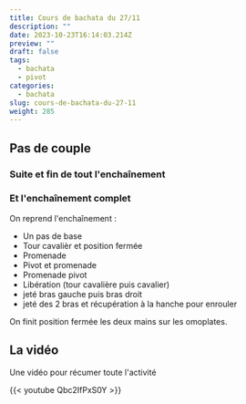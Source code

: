 ```yaml
---
title: Cours de bachata du 27/11
description: ""
date: 2023-10-23T16:14:03.214Z
preview: ""
draft: false
tags:
  - bachata
  - pivot
categories:
  - bachata
slug: cours-de-bachata-du-27-11
weight: 285
---
```


## Pas de couple

### Suite et fin de tout l'enchaînement

### Et l'enchaînement complet

On reprend l'enchaînement :

- Un pas de base
- Tour cavalièr et position fermée
- Promenade
- Pivot et promenade
- Promenade pivot
- Libération (tour cavalière puis cavalier)
- jeté bras gauche puis bras droit
- jeté des 2 bras et récupération à la hanche pour enrouler

On finit position fermée les deux mains sur les omoplates.

## La vidéo

Une vidéo pour récumer toute l'activité

{{< youtube Qbc2IfPxS0Y >}}
